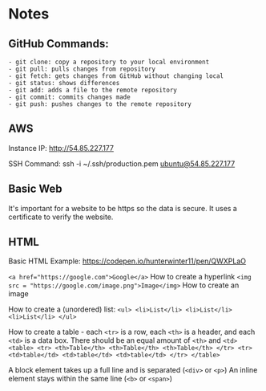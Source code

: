 # Notes

## GitHub Commands:

    - git clone: copy a repository to your local environment
    - git pull: pulls changes from repository
    - git fetch: gets changes from GitHub without changing local
    - git status: shows differences
    - git add: adds a file to the remote repository
    - git commit: commits changes made
    - git push: pushes changes to the remote repository

## AWS

Instance IP: http://54.85.227.177

SSH Command: ssh -i ~/.ssh/production.pem ubuntu@54.85.227.177

## Basic Web

It's important for a website to be https so the data is secure. It uses a certificate to verify the website.

## HTML

Basic HTML Example: https://codepen.io/hunterwinter11/pen/QWXPLaO

`<a href="https://google.com">Google</a>` How to create a hyperlink
`<img src = "https://google.com/image.png">Image</img>` How to create an image

How to create a (unordered) list:
      ```<ul>
        <li>List</li>
        <li>List</li>
        <li>List</li>
      </ul>```

How to create a table - each `<tr>` is a row, each `<th>` is a header, and each `<td>` is a data box. There should be an equal amount of `<th>` and `<td>`
      ```<table>
        <tr>
          <th>Table</th>
          <th>Table</th>
          <th>Table</th>
        </tr>
        <tr>
          <td>table</td>
          <td>table</td>
          <td>table</td>
        </tr>
      </table>```

A block element takes up a full line and is separated (`<div>` or `<p>`)
An inline element stays within the same line (`<b>` or `<span>`)
